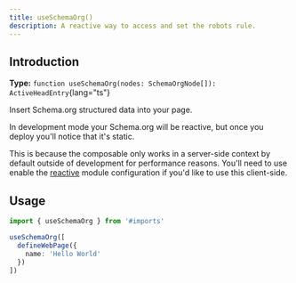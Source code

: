 ```yaml
---
title: useSchemaOrg()
description: A reactive way to access and set the robots rule.
---
```


## Introduction

**Type:** `function useSchemaOrg(nodes: SchemaOrgNode[]): ActiveHeadEntry`{lang="ts"}

Insert Schema.org structured data into your page.

In development mode your Schema.org will be reactive, but once you deploy you'll notice that it's static. 

This is because the composable only works in a server-side context by default outside of development for performance reasons.
You'll need to use enable the [reactive](/docs/schema-org/api/config#reactive) module configuration if you'd like to use this client-side.

## Usage

```ts
import { useSchemaOrg } from '#imports'

useSchemaOrg([
  defineWebPage({
    name: 'Hello World'
  })
])
```

